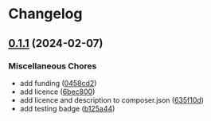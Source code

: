 # Changelog

## [0.1.1](https://github.com/timber/wp-i18n-twig/compare/0.1.0...v0.1.1) (2024-02-07)


### Miscellaneous Chores

* add funding ([0458cd2](https://github.com/timber/wp-i18n-twig/commit/0458cd2e66d68467c0cbeac1aec99beb4ccf7e2e))
* add licence ([6bec800](https://github.com/timber/wp-i18n-twig/commit/6bec800c29f4b1a85c0a131d1087e1435ea9374c))
* add licence and description to composer.json ([635f10d](https://github.com/timber/wp-i18n-twig/commit/635f10d265303fc7809a5bb37bbdf73cbb6cddd9))
* add testing badge ([b125a44](https://github.com/timber/wp-i18n-twig/commit/b125a44295f33d91534a9c8f6e2dbbe499b2180e))
